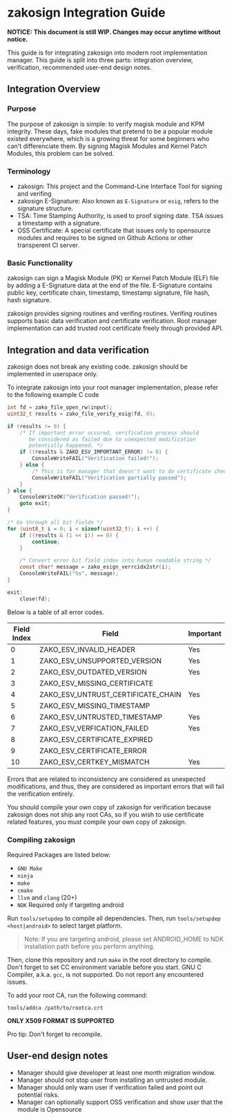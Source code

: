 # zakosign Integration Guide

**NOTICE: This document is still WIP. Changes may occur anytime without notice.**

This guide is for integrating zakosign into modern root implementation manager.
This guide is split into three parts: integration overview, verification, recommended user-end design notes.

## Integration Overview
### Purpose

The purpose of zakosign is simple: to verify magisk module and KPM integrity.
These days, fake modules that pretend to be a popular module existed everywhere,
which is a growing threat for some beginners who can't differenciate them.
By signing Magisk Modules and Kernel Patch Modules, this problem can be solved.

### Terminology

- zakosign: This project and the Command-Line Interface Tool for signing and verifing
- zakosign E-Signature: Also known as `E-Signature` or `esig`, refers to the signature structure.
- TSA: Time Stamping Authority, is used to proof signing date. TSA issues a timestamp with a signature.
- OSS Certificate: A special certificate that issues only to opensource modules and requires to be signed on Github Actions or other transperent CI server.

### Basic Functionality

zakosign can sign a Magisk Module (PK) or Kernel Patch Module (ELF) file by adding a E-Signature data at the end of the file.
E-Signature contains public key, certificate chain, timestamp, timestamp signature, file hash, hash signature.

zakosign provides signing routines and verifing routines. 
Verifing routines supports basic data verification and certificate verification. 
Root manager implementation can add trusted root certificate freely through provided API.

## Integration and data verification

zakosign does not break any existing code. 
zakosign should be implemented in userspace only.

To integrate zakosign into your root manager implementation, 
please refer to the following example C code

```c
int fd = zako_file_open_rw(input);
uint32_t results = zako_file_verify_esig(fd, 0);

if (results != 0) {
    /* If important error occured, verification process should 
       be considered as failed due to unexpected modification
       potentially happened. */
    if ((results & ZAKO_ESV_IMPORTANT_ERROR) != 0) {
        ConsoleWriteFAIL("Verification failed!");
    } else {
        /* This is for manager that doesn't want to do certificate checks */
        ConsoleWriteFAIL("Verification partially passed");
    }
} else {
    ConsoleWriteOK("Verification passed!");
    goto exit;
}

/* Go through all bit fields */
for (uint8_t i = 0; i < sizeof(uint32_t); i ++) {
    if ((results & (1 << i)) == 0) {
        continue;
    }

    /* Convert error bit field index into human readable string */
    const char* message = zako_esign_verrcidx2str(i);
    ConsoleWriteFAIL("%s", message);
}

exit:
    close(fd);
```

Below is a table of all error codes.

| Field Index | Field                              | Important |
| ----------- | ---------------------------------- | --------- |
| 0           | ZAKO_ESV_INVALID_HEADER            | Yes       |
| 1           | ZAKO_ESV_UNSUPPORTED_VERSION       | Yes       |
| 2           | ZAKO_ESV_OUTDATED_VERSION          | Yes       |
| 3           | ZAKO_ESV_MISSING_CERTIFICATE       |           |
| 4           | ZAKO_ESV_UNTRUST_CERTIFICATE_CHAIN | Yes       |
| 5           | ZAKO_ESV_MISSING_TIMESTAMP         |           |
| 6           | ZAKO_ESV_UNTRUSTED_TIMESTAMP       | Yes       |
| 7           | ZAKO_ESV_VERFICATION_FAILED        | Yes       |
| 8           | ZAKO_ESV_CERTIFICATE_EXPIRED       |           |
| 9           | ZAKO_ESV_CERTIFICATE_ERROR         |           |
| 10          | ZAKO_ESV_CERTKEY_MISMATCH          | Yes       |

Errors that are related to inconsistency are considered as unexpected modifications,
and thus, they are considered as important errors that will fail the verification entirely.

You should compile your own copy of zakosign for verification because
zakosign does not ship any root CAs, so if you wish to use certificate
related features, you must compile your own copy of zakosign.

### Compiling zakosign

Required Packages are listed below:
- `GNU Make`
- `ninja`
- `make`
- `cmake`
- `llvm` and `clang` (20+)
- `NDK` Required only if targeting android

Run `tools/setupdep` to compile all dependencies.
Then, run `tools/setupdep <host|android>` to select target platform.

> Note: If you are targeting android, please set ANDROID_HOME to NDK installation path
> before you perform anything.

Then, clone this repository and run `make` in the root directory to compile.
Don't forget to set CC environment variable before you start.
GNU C Compiler, a.k.a. `gcc`, is not supported. 
Do not report any encountered issues.

To add your root CA, run the following command:

```
tools/addca /path/to/rootca.crt
```

**ONLY X509 FORMAT IS SUPPORTED**

Pro tip: Don't forget to recompile.


## User-end design notes

- Manager should give developer at least one month migration window.
- Manager should not stop user from installing an untrusted module.
- Manager should only warn user if verification failed and point out potential risks.
- Manager can optionally support OSS verification and show user that the module is Opensource


